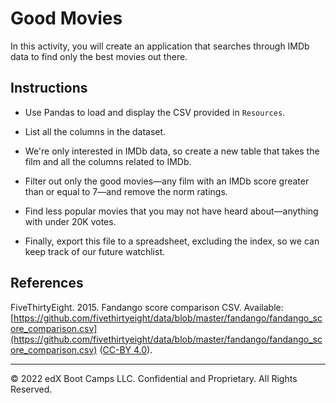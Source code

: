# Good Movies

In this activity, you will create an application that searches through IMDb data to find only the best movies out there.

## Instructions

* Use Pandas to load and display the CSV provided in `Resources`.

* List all the columns in the dataset.

* We're only interested in IMDb data, so create a new table that takes the film and all the columns related to IMDb.

* Filter out only the good movies&mdash;any film with an IMDb score greater than or equal to 7&mdash;and remove the norm ratings.

* Find less popular movies that you may not have heard about&mdash;anything with under 20K votes.

* Finally, export this file to a spreadsheet, excluding the index, so we can keep track of our future watchlist.

## References

FiveThirtyEight. 2015. Fandango score comparison CSV. Available: [https://github.com/fivethirtyeight/data/blob/master/fandango/fandango_score_comparison.csv](https://github.com/fivethirtyeight/data/blob/master/fandango/fandango_score_comparison.csv) ([CC-BY 4.0](https://creativecommons.org/licenses/by/4.0/legalcode)).

---

© 2022 edX Boot Camps LLC. Confidential and Proprietary. All Rights Reserved.

